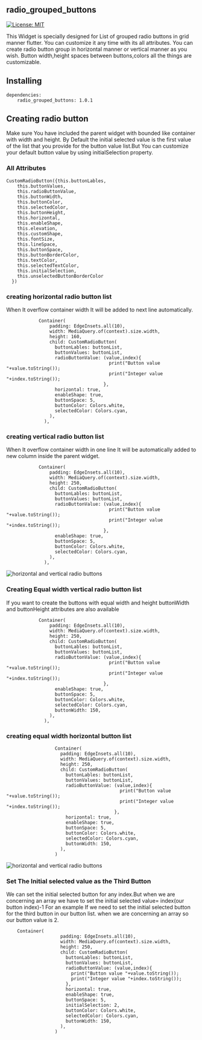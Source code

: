 
## radio_grouped_buttons

[![License: MIT](https://img.shields.io/badge/License-MIT-yellow.svg)](https://opensource.org/licenses/MIT)

This Widget is specially designed for List of grouped radio buttons in grid manner flutter.
You can customize it any time with its all attributes. You can create radio button group in horizontal
manner or vertical manner as you wish. Button width,height spaces between buttons,colors all the things
are customizable.


## Installing
```
dependencies:
    radio_grouped_buttons: 1.0.1
```

## Creating radio button
Make sure You have included the parent widget with bounded like container with width and height.
By Default the initial selected value is the first value of the list that you provide for the button
value list.But You can customize your default button value by using initialSelection property.

### All Attributes
```
CustomRadioButton({this.buttonLables,
    this.buttonValues,
    this.radioButtonValue,
    this.buttonWidth,
    this.buttonColor,
    this.selectedColor,
    this.buttonHeight,
    this.horizontal,
    this.enableShape,
    this.elevation,
    this.customShape,
    this.fontSize,
    this.lineSpace,
    this.buttonSpace,
    this.buttonBorderColor,
    this.textColor,
    this.selectedTextColor,
    this.initialSelection,
    this.unselectedButtonBorderColor
  })
```

### creating horizontal radio button list
When It overflow container width It will be added to next line automatically.

```
            Container(
                padding: EdgeInsets.all(10),
                width: MediaQuery.of(context).size.width,
                height: 160,
                child: CustomRadioButton(
                  buttonLables: buttonList,
                  buttonValues: buttonList,
                  radioButtonValue: (value,index){
                                      print("Button value "+value.toString());
                                      print("Integer value "+index.toString());
                                    },
                  horizontal: true,
                  enableShape: true,
                  buttonSpace: 5,
                  buttonColor: Colors.white,
                  selectedColor: Colors.cyan,
                ),
              ),
```

### creating vertical radio button list
When It overflow container width in one line It will be automatically added to new column
inside the parent widget.

```
            Container(
                padding: EdgeInsets.all(10),
                width: MediaQuery.of(context).size.width,
                height: 250,
                child: CustomRadioButton(
                  buttonLables: buttonList,
                  buttonValues: buttonList,
                  radioButtonValue: (value,index){
                                      print("Button value "+value.toString());
                                      print("Integer value "+index.toString());
                                    },
                  enableShape: true,
                  buttonSpace: 5,
                  buttonColor: Colors.white,
                  selectedColor: Colors.cyan,
                ),
              ),
```

![horizontal and vertical radio buttons](/screenshots/gif2.gif)

### Creating Equal width vertical radio button list

If you want to create the buttons with equal width and height buttonWidth and buttonHeight attributes
are also available

```
            Container(
                padding: EdgeInsets.all(10),
                width: MediaQuery.of(context).size.width,
                height: 250,
                child: CustomRadioButton(
                  buttonLables: buttonList,
                  buttonValues: buttonList,
                  radioButtonValue: (value,index){
                                      print("Button value "+value.toString());
                                      print("Integer value "+index.toString());
                                    },
                  enableShape: true,
                  buttonSpace: 5,
                  buttonColor: Colors.white,
                  selectedColor: Colors.cyan,
                  buttonWidth: 150,
                ),
              ),
```

### creating equal width horizontal button list

```
                  Container(
                    padding: EdgeInsets.all(10),
                    width: MediaQuery.of(context).size.width,
                    height: 250,
                    child: CustomRadioButton(
                      buttonLables: buttonList,
                      buttonValues: buttonList,
                      radioButtonValue: (value,index){
                                          print("Button value "+value.toString());
                                          print("Integer value "+index.toString());
                                        },
                      horizontal: true,
                      enableShape: true,
                      buttonSpace: 5,
                      buttonColor: Colors.white,
                      selectedColor: Colors.cyan,
                      buttonWidth: 150,
                    ),
                  )
```

![horizontal and vertical radio buttons](/screenshots/gif1.gif)

### Set The Initial selected value as the Third Button
We can set the initial selected button for any index.But when we are concerning an array we have to
set the initial selected value= index(our button index)-1
For an example If we need to set the initial selected button for the third button in our button list.
when we are concerning an array so our button value is 2.

```
    Container(
                    padding: EdgeInsets.all(10),
                    width: MediaQuery.of(context).size.width,
                    height: 250,
                    child: CustomRadioButton(
                      buttonLables: buttonList,
                      buttonValues: buttonList,
                      radioButtonValue: (value,index){
                        print("Button value "+value.toString());
                        print("Integer value "+index.toString());
                      },
                      horizontal: true,
                      enableShape: true,
                      buttonSpace: 5,
                      initialSelection: 2,
                      buttonColor: Colors.white,
                      selectedColor: Colors.cyan,
                      buttonWidth: 150,
                    ),
                  )
```